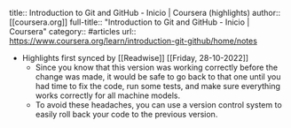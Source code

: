 title:: Introduction to Git and GitHub - Inicio | Coursera (highlights)
author:: [[coursera.org]]
full-title:: "Introduction to Git and GitHub - Inicio | Coursera"
category:: #articles
url:: https://www.coursera.org/learn/introduction-git-github/home/notes

- Highlights first synced by [[Readwise]] [[Friday, 28-10-2022]]
	- Since you know that this version was working correctly before the change was made, it would be safe to go back to that one until you had time to fix the code, run some tests, and make sure everything works correctly for all machine models.
	- To avoid these headaches, you can use a version control system to easily roll back your code to the previous version.